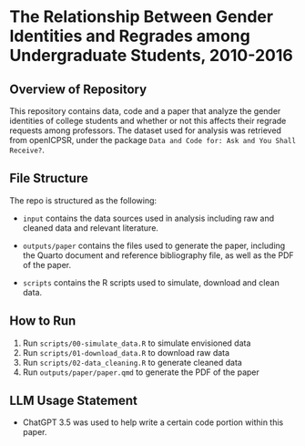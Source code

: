 # The Relationship Between Gender Identities and Regrades among Undergraduate Students, 2010-2016

## Overview of Repository

This repository contains data, code and a paper that analyze the gender identities of college students and whether or not this affects their regrade requests among professors. The dataset used for analysis was retrieved from openICPSR, under the package `Data and Code for: Ask and You Shall Receive?`. 

## File Structure

The repo is structured as the following:

-   `input` contains the data sources used in analysis including raw and cleaned data and relevant literature.

-   `outputs/paper` contains the files used to generate the paper, including the Quarto document and reference bibliography file, as well as the PDF of the paper.

-   `scripts` contains the R scripts used to simulate, download and clean data.

## How to Run

1.  Run `scripts/00-simulate_data.R` to simulate envisioned data
2.  Run `scripts/01-download_data.R` to download raw data
3.  Run `scripts/02-data_cleaning.R` to generate cleaned data
4.  Run `outputs/paper/paper.qmd` to generate the PDF of the paper

## LLM Usage Statement

-   ChatGPT 3.5 was used to help write a certain code portion within this paper. 

